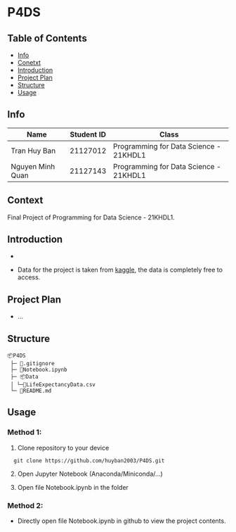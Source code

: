 # P4DS

## Table of Contents

 - [Info](#info)
 - [Conetxt](#context)
 - [Introduction](#introduction)
 - [Project Plan](#project-plan)
 - [Structure](#structure)
 - [Usage](#usage)

## Info

| Name             | Student ID | Class                                | 
|------------------|------------|--------------------------------------|
| Tran Huy Ban     | 21127012   |Programming for Data Science - 21KHDL1|
| Nguyen Minh Quan | 21127143   |Programming for Data Science - 21KHDL1|

## Context

Final Project of Programming for Data Science - 21KHDL1.

## Introduction

-

- Data for the project is taken from [kaggle](https://www.kaggle.com/datasets/kumarajarshi/life-expectancy-who), the data is completely free to access.

## Project Plan

- ...

## Structure

```
📦P4DS
 ├─ 📜.gitignore
 ├─ 📜Notebook.ipynb
 ├─ 📦Data
 │ └─📜LifeExpectancyData.csv
 └─ 📜README.md
```

## Usage

### Method 1:

1. Clone repository to your device

```
  git clone https://github.com/huyban2003/P4DS.git
```

2. Open Jupyter Notebook (Anaconda/Miniconda/...)

3. Open file Notebook.ipynb in the folder

### Method 2:

 - Directly open file Notebook.ipynb in github to view the project contents.

